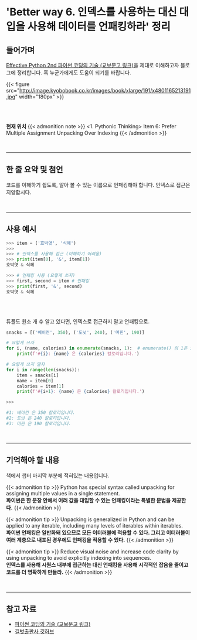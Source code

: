 # 'Better way 6. 인덱스를 사용하는 대신 대입을 사용해 데이터를 언패킹하라' 정리


## 들어가며

[Effective Python 2nd 파이썬 코딩의 기술 (교보문고 링크)](http://digital.kyobobook.co.kr/digital/ebook/ebookDetail.ink?selectedLargeCategory=001&barcode=4801165213191&orderClick=LEH&Kc=)을 제대로 이해하고자 블로그에 정리합니다. 혹 누군가에게도 도움이 되기를 바랍니다.

{{< figure src="http://image.kyobobook.co.kr/images/book/xlarge/191/x4801165213191.jpg" width="180px" >}}

<br/>
<br/>

**현재 위치**
{{< admonition note >}}
<1. Pythonic Thinking>
Item 6: Prefer Multiple Assignment Unpacking Over Indexing
{{< /admonition >}}


<br/>

---


## 한 줄 요약 및 첨언

코드를 이해하기 쉽도록, 알아 볼 수 있는 이름으로 언패킹해야 합니다. 인덱스로 접근은 지양합시다.

<br/>

---

## 사용 예시

```python
>>> item = ('호박엿', '식혜')
>>>
>>> # 인덱스를 사용해 접근 (이해하기 어려움)
>>> print(item[0], '&', item[1])
호박엿 & 식혜

>>> # 언패킹 사용 (요렇게 쓰자)
>>> first, second = item # 언패킹
>>> print(first, '&', second)
호박엿 & 식혜
```

<br/>
<br/>

튜플도 원소 개 수 알고 있다면, 인덱스로 접근하지 말고 언패킹으로.

```python
snacks = [('베이컨', 350), ('도넛', 240), ('머핀', 190)]

# 요렇게 쓰자
for i, (name, calories) in enumerate(snacks, 1):  # enumerate() 의 1은 i 시작을 1부터 하라는 의미
    print(f'#{i}: {name} 은 {calories} 칼로리입니다.')

# 요렇게 쓰지 말자
for i in range(len(snacks)):
    item = snacks[i]
    name = item[0]
    calories = item[1]
    print(f'#{i+1}: {name} 은 {calories} 칼로리입니다.')

>>>

#1: 베이컨 은 350 칼로리입니다.
#2: 도넛 은 240 칼로리입니다.
#3: 머핀 은 190 칼로리입니다.
```


<br/>

---

## 기억해야 할 내용

책에서 챕터 마지막 부분에 적혀있는 내용입니다.

{{< admonition tip >}}
Python has special syntax called unpacking for assigning multiple values in a single statement.  
**파이썬은 한 문장 안에서 여러 값을 대입할 수 있는 언패킹이라는 특별한 문법을 제공한다.**
{{< /admonition >}}

{{< admonition tip >}}
Unpacking is generalized in Python and can be applied to any iterable, including many levels of iterables within iterables.  
**파이썬 언패킹은 일반화돼 있으므로 모든 이터러블에 적용할 수 있다. 그리고 이터러블이 여러 계층으로 내포된 경우에도 언패킹을 적용할 수 있다.**
{{< /admonition >}}

{{< admonition tip >}}
Reduce visual noise and increase code clarity by using unpacking to avoid explicitly indexing into sequences.  
**인덱스를 사용해 시퀀스 내부에 접근하는 대신 언패킹을 사용해 시각적인 잡음을 줄이고 코드를 더 명확하게 만들라.**
{{< /admonition >}}

<br/>

---

## 참고 자료

- [파이썬 코딩의 기술 (교보문고 링크)](http://digital.kyobobook.co.kr/digital/ebook/ebookDetail.ink?selectedLargeCategory=001&barcode=4801165213191&orderClick=LEH&Kc=)
- [길벗출판사 깃허브](https://github.com/gilbutITbook/080235/blob/master/Chapter1/Better%20way6.py)
